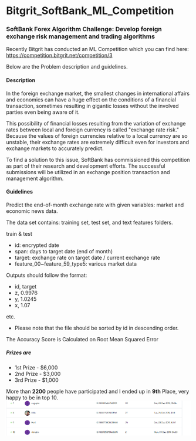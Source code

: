 # Bitgrit_SoftBank_ML_Competition
### SoftBank Forex Algorithm Challenge: Develop foreign exchange risk management and trading algorithms

Recently Bitgrit has conducted an ML Competition which you can find here: https://competition.bitgrit.net/competition/3

Below are the Problem description and guidelines.
#### Description

In the foreign exchange market, the smallest changes in international affairs and economics can have a huge effect on the conditions of a financial transaction, sometimes resulting in gigantic losses without the involved parties even being aware of it.

This possibility of financial losses resulting from the variation of exchange rates between local and foreign currency is called "exchange rate risk." Because the values of foreign currencies relative to a local currency are so unstable, their exchange rates are extremely difficult even for investors and exchange markets to accurately predict.

To find a solution to this issue, SoftBank has commissioned this competition as part of their research and development efforts. The successful submissions will be utilized in an exchange position transaction and management algorithm.

#### Guidelines

Predict the end-of-month exchange rate with given variables: market and economic news data.

The data set contains: training set, test set, and text features folders.

train & test
* id: encrypted date
* span: days to target date (end of month)
* target: exchange rate on target date / current exchange rate
* feature_00~feature_59_type5: various market data


Outputs should follow the format:

* id, target
* z, 0.9976 
* y, 1.0245 
* x, 1.07 

etc.

* Please note that the file should be sorted by id in descending order.

The Accuracy Score is Calculated on Root Mean Squared Error

##### Prizes are
  * 1st Prize - $6,000
  * 2nd Prize - $3,000
  * 3rd Prize - $1,000
  
  
More than **2200** people have participated and I ended up in **9th** Place, very happy to be in top 10.
![image](/9th_rank.png)
